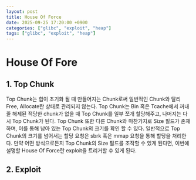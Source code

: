 ```yaml
---
layout: post
title: House Of Force
date: 2025-09-25 17:20:00 +0900 
categories: ["glibc", "exploit", "heap"]
tags: ["glibc", "exploit", "heap"]
---
```

# House Of Fore

## 1. Top Chunk
  
Top Chunk는 힙이 초기화 될 때 만들어지는 Chunk로써 일반적인 Chunk와 달리 Free, Allocate란 상태로 관리되지 않는다. Top Chunk는 Bin 혹은 Tcache에서 꺼내줄 해제된 적당한 chunk가 없을 때 Top Chunk를 일부 쪼개 할당해주고, 나머지는 다시 Top Chunk가 된다. Top Chunk 또한 다른 Chunk와 마찬가지로 Size 필드가 존재하며, 이를 통해 남아 있는 Top Chunk의 크기를 확인 할 수 있다. 일반적으로 Top Chunk의 크기를 넘어서는 할당 요청은 sbrk 혹은 mmap 요청을 통해 할당을 처리한다. 만약 어떤 방식으로든지 Top Chunk의 Size 필드를 조작할 수 있게 된다면, 이번에 설명할 House Of Force란 exploit을 트리거할 수 있게 된다.  
  
## 2. Exploit
  




